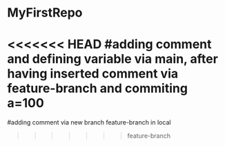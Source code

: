 # MyFirstRepo

<<<<<<< HEAD
#adding comment and defining variable via main, after having inserted comment via feature-branch and commiting
a=100
=======
#adding comment via new branch feature-branch in local
>>>>>>> feature-branch
